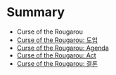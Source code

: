 # Summary

* Curse of the Rougarou
 * [Curse of the Rougarou: 도입](Curse-of-the-Rougarou-Intro.md)
 * [Curse of the Rougarou: Agenda](Curse-of-the-Rougarou-Agenda.md)
 * [Curse of the Rougarou: Act](Curse-of-the-Rougarou-Act.md)
 * [Curse of the Rougarou: 결론](Curse-of-the-Rougarou-Resolution.md)
